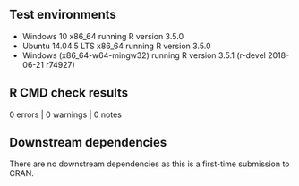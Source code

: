 ## Test environments
* Windows 10 x86_64 running R version 3.5.0
* Ubuntu 14.04.5 LTS x86_64 running R version 3.5.0
* Windows (x86_64-w64-mingw32) running R version 3.5.1 (r-devel 2018-06-21 r74927)

## R CMD check results
0 errors | 0 warnings | 0 notes

## Downstream dependencies
There are no downstream dependencies as this is a first-time submission to CRAN.
